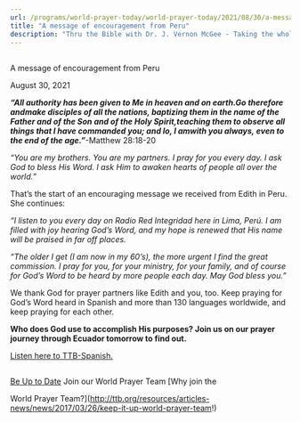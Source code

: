 ```yaml
---
url: /programs/world-prayer-today/world-prayer-today/2021/08/30/a-message-of-encouragement-from-peru
title: "A message of encouragement from Peru"
description: "Thru the Bible with Dr. J. Vernon McGee - Taking the whole Word to the whole world"
---
```







## 
 A message of encouragement from Peru


August 30, 2021




***“All authority has been given to Me in heaven and on earth.******Go therefore and******make disciples of all the nations, baptizing them in the name of the Father and of the Son and of the Holy Spirit,******teaching them to observe all things that I have commanded you; and lo, I am******with you always, even to the end of the age.”***-Matthew 28:18-20

*“You are my brothers. You are my partners. I pray for you every day. I ask God to bless His Word. I ask Him to awaken hearts of people all over the world.”*

That’s the start of an encouraging message we received from Edith in Peru. She continues:  


*“I listen to you every day on* *Radio Red Integridad here in Lima, Perú. I am filled with joy hearing God’s Word, and my hope is renewed that His name will be praised in far off places.* 

*“The older I get (I am now in my 60’s), the more urgent I find the great commission. I pray for you, for your ministry, for your family, and of course for God’s Word to be heard by more people each day. May God bless you.”*

We thank God for prayer partners like Edith and you, too. Keep praying for God’s Word heard in Spanish and more than 130 languages worldwide, and keep praying for each other. 

**Who does God use to accomplish His purposes? Join us on our prayer journey through Ecuador tomorrow to find out.**

[Listen here to TTB-Spanish.](https://ttb.twr.org/home/day,340/language,SPA-LAT)







## 




[Be Up to Date](http://feeds.feedburner.com/WorldPrayerToday "World Prayer Today RSS Feed")
Join our World Prayer Team
[Why join the  

World Prayer Team?](http://ttb.org/resources/articles-news/news/2017/03/26/keep-it-up-world-prayer-team!)




